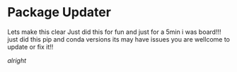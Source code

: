# Package Updater
Lets make this clear
Just did this for fun and just for a 5min i was board!!! just did this pip and conda versions 
its may have issues  you are wellcome to update or fix it!!

*alright*
